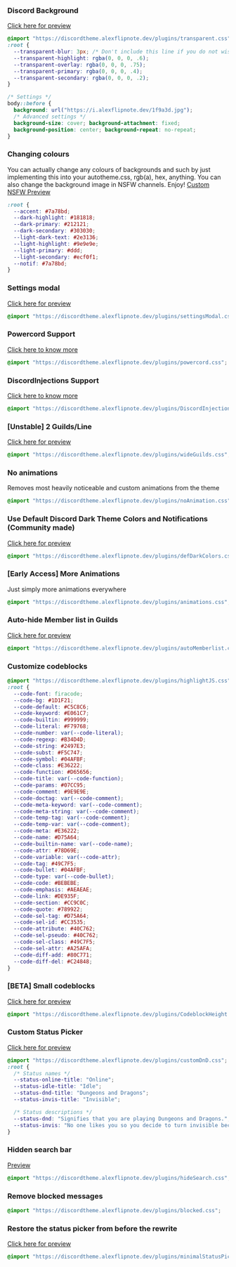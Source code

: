 ### Discord Background
[Click here for preview](https://i.alexflipnote.dev/4J2VYpq.png)
```css
@import "https://discordtheme.alexflipnote.dev/plugins/transparent.css";
:root {
  --transparent-blur: 3px; /* Don't include this line if you do not wish to have blur background */
  --transparent-highlight: rgba(0, 0, 0, .6);
  --transparent-overlay: rgba(0, 0, 0, .75);
  --transparent-primary: rgba(0, 0, 0, .4);
  --transparent-secondary: rgba(0, 0, 0, .2);
}

/* Settings */
body::before {
  background: url("https://i.alexflipnote.dev/1f9a3d.jpg");
  /* Advanced settings */
  background-size: cover; background-attachment: fixed;
  background-position: center; background-repeat: no-repeat;
}
```

### Changing colours
You can actually change any colours of backgrounds and such by just implementing
this into your autotheme.css, rgb(a), hex, anything.
You can also change the background image in NSFW channels. Enjoy!
[Custom NSFW Preview](https://light-theme-hurts.my-ey.es/4bbd82.png)
```css
:root {
  --accent: #7a78bd;
  --dark-highlight: #181818;
  --dark-primary: #212121;
  --dark-secondary: #303030;
  --light-dark-text: #2e3136;
  --light-highlight: #9e9e9e;
  --light-primary: #ddd;
  --light-secondary: #ecf0f1;
  --notif: #7a78bd;
}
```

### Settings modal
[Click here for preview](https://i.alexflipnote.dev/7bvvSQw.png)
```css
@import "https://discordtheme.alexflipnote.dev/plugins/settingsModal.css";
```

### Powercord Support
[Click here to know more](https://github.com/Aetheryx/powercord)
```css
@import "https://discordtheme.alexflipnote.dev/plugins/powercord.css";
```


### DiscordInjections Support
[Click here to know more](https://github.com/DiscordInjections/Plugins)
```css
@import "https://discordtheme.alexflipnote.dev/plugins/DiscordInjections.css";
```

### [Unstable] 2 Guilds/Line
[Click here for preview](https://i.alexflipnote.dev/60b9cb.png)
```css
@import "https://discordtheme.alexflipnote.dev/plugins/wideGuilds.css";
```

### No animations
Removes most heavily noticeable and custom animations from the theme
```css
@import "https://discordtheme.alexflipnote.dev/plugins/noAnimation.css";
```

### Use Default Discord Dark Theme Colors and Notifications (Community made)
[Click here for preview](https://i.alexflipnote.dev/cf921f.png)
```css
@import "https://discordtheme.alexflipnote.dev/plugins/defDarkColors.css";
```

### [Early Access] More Animations
Just simply more animations everywhere
```css
@import "https://discordtheme.alexflipnote.dev/plugins/animations.css";
```

### Auto-hide Member list in Guilds
[Click here for preview](https://i.alexflipnote.dev/cc78b7.gif)
```css
@import "https://discordtheme.alexflipnote.dev/plugins/autoMemberlist.css";
```

### Customize codeblocks
```css
@import "https://discordtheme.alexflipnote.dev/plugins/highlightJS.css";
:root {
  --code-font: firacode;
  --code-bg: #1D1F21;
  --code-default: #C5C8C6;
  --code-keyword: #E061C7;
  --code-builtin: #999999;
  --code-literal: #F79768;
  --code-number: var(--code-literal);
  --code-regexp: #B34D4D;
  --code-string: #2497E3;
  --code-subst: #F5C747;
  --code-symbol: #04AFBF;
  --code-class: #E36222;
  --code-function: #D65656;
  --code-title: var(--code-function);
  --code-params: #07CC95;
  --code-comment: #9E9E9E;
  --code-doctag: var(--code-comment);
  --code-meta-keyword: var(--code-comment);
  --code-meta-string: var(--code-comment);
  --code-temp-tag: var(--code-comment);
  --code-temp-var: var(--code-comment);
  --code-meta: #E36222;
  --code-name: #D75A64;
  --code-builtin-name: var(--code-name);
  --code-attr: #78D69E;
  --code-variable: var(--code-attr);
  --code-tag: #49C7F5;
  --code-bullet: #04AFBF;
  --code-type: var(--code-bullet);
  --code-code: #BEBEBE;
  --code-emphasis: #AEAEAE;
  --code-link: #DE935F;
  --code-section: #CC9C0C;
  --code-quote: #789922;
  --code-sel-tag: #D75A64;
  --code-sel-id: #CC3535;
  --code-attribute: #40C762;
  --code-sel-pseudo: #40C762;
  --code-sel-class: #49C7F5;
  --code-sel-attr: #A25AFA;
  --code-diff-add: #80C771;
  --code-diff-del: #C24848;
}
```

### [BETA] Small codeblocks
[Click here for preview](https://cdn.discordapp.com/attachments/298834205180166145/299626124017664000/preview.gif)
```css
@import "https://discordtheme.alexflipnote.dev/plugins/CodeblockHeight.css";
```

### Custom Status Picker
[Click here for preview](https://light-theme-hurts.my-ey.es/0245f1.png)
```css
@import "https://discordtheme.alexflipnote.dev/plugins/customDnD.css";
:root {
  /* Status names */
  --status-online-title: "Online";
  --status-idle-title: "Idle";
  --status-dnd-title: "Dungeons and Dragons";
  --status-invis-title: "Invisible";

  /* Status descriptions */
  --status-dnd: "Signifies that you are playing Dungeons and Dragons.";
  --status-invis: "No one likes you so you decide to turn invisible because people don't notice you anyway.";
}
```

### Hidden search bar
[Preview](https://i.alexflipnote.dev/ec15b8.gif)
```css
@import "https://discordtheme.alexflipnote.dev/plugins/hideSearch.css";
```

### Remove blocked messages
```css
@import "https://discordtheme.alexflipnote.dev/plugins/blocked.css";
```

### Restore the status picker from before the rewrite
[Click here for preview](http://i.imgur.com/PjKdIla.gif)
```css
@import "https://discordtheme.alexflipnote.dev/plugins/minimalStatusPicker.css";
```
